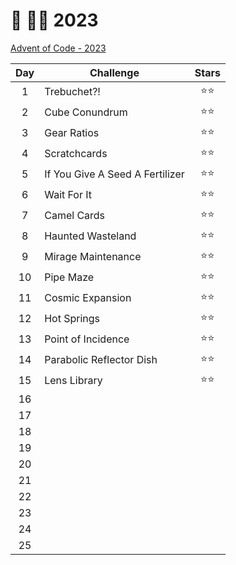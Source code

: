 # 🎄 👨‍💻 2023

[Advent of Code - 2023](https://adventofcode.com/2023)

| Day | Challenge                       | Stars  |
| :-: | ------------------------------- | :----: |
|  1  | Trebuchet?!                     | ⭐️⭐️ |
|  2  | Cube Conundrum                  | ⭐️⭐️ |
|  3  | Gear Ratios                     | ⭐️⭐️ |
|  4  | Scratchcards                    | ⭐️⭐️ |
|  5  | If You Give A Seed A Fertilizer | ⭐️⭐️ |
|  6  | Wait For It                     | ⭐️⭐️ |
|  7  | Camel Cards                     | ⭐️⭐️ |
|  8  | Haunted Wasteland               | ⭐️⭐️ |
|  9  | Mirage Maintenance              | ⭐️⭐️ |
| 10  | Pipe Maze                       | ⭐️⭐️ |
| 11  | Cosmic Expansion                | ⭐️⭐️ |
| 12  | Hot Springs                     | ⭐️⭐️ |
| 13  | Point of Incidence              | ⭐️⭐️ |
| 14  | Parabolic Reflector Dish        | ⭐️⭐️ |
| 15  | Lens Library                    | ⭐️⭐️ |
| 16  |                                 |        |
| 17  |                                 |        |
| 18  |                                 |        |
| 19  |                                 |        |
| 20  |                                 |        |
| 21  |                                 |        |
| 22  |                                 |        |
| 23  |                                 |        |
| 24  |                                 |        |
| 25  |                                 |        |
